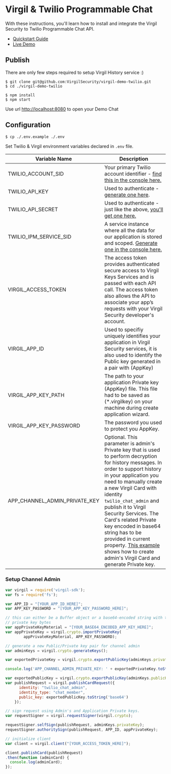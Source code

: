 # Virgil & Twilio Programmable Chat

With these instructions, you'll learn how to install and integrate the Virgil Security to Twilio Programmable Chat API.


- [Quickstart Guide](/docs)
- [Live Demo](https://demo-ip-messaging.virgilsecurity.com/)

## Publish

There are only few steps required to setup Virgil History service :)

```
$ git clone git@github.com:VirgilSecurity/virgil-demo-twilio.git
$ cd ./virgil-demo-twilio

$ npm install
$ npm start
```

Use url [http://localhost:8080](http://localhost:8080) to open your Demo Chat

## Configuration

```
$ cp ./.env.example ./.env
```
Set Twilio & Virgil environment variables declared in `.env` file.

| Variable Name                     | Description                    |
|-----------------------------------|--------------------------------|
| TWILIO_ACCOUNT_SID                | Your primary Twilio account identifier - [find this in the console here.](https://www.twilio.com/user/account/ip-messaging)        |
| TWILIO_API_KEY                    | Used to authenticate - [generate one here](https://www.twilio.com/user/account/ip-messaging/dev-tools/api-keys). |
| TWILIO_API_SECRET                 | Used to authenticate - just like the above, [you'll get one here.](https://www.twilio.com/user/account/ip-messaging/dev-tools/api-keys) |
| TWILIO_IPM_SERVICE_SID            | A service instance where all the data for our application is stored and scoped. [Generate one in the console here.](https://www.twilio.com/user/account/ip-messaging/services) |
| VIRGIL_ACCESS_TOKEN               | The access token provides authenticated secure access to Virgil Keys Services and is passed with each API call. The access token also allows the API to associate your app’s requests with your Virgil Security developer's account. |
| VIRGIL_APP_ID               | Used to specifiy uniquely identifies your application in Virgil Security services, it is also used to identify the Public key generated in a pair with (AppKey) |
| VIRGIL_APP_KEY_PATH               | The path to your application Private key (AppKey) file. This file had to be saved as (*.virgilkey) on your machine during create application wizard. |
| VIRGIL_APP_KEY_PASSWORD   | The password you used to protect you AppKey. |
| APP_CHANNEL_ADMIN_PRIVATE_KEY | Optional. This parameter is admin's Private key that is used to perform decryption for history messages. In order to support history in your application you need to manually create a new Virgil Card with identity `twilio_chat_admin` and publish it to Virgil Security Services. The Card's related Private key encoded in base64 string has to be provided in current property. [This example](#setup-channel-admin) shows how to create admin's Virgil Card and generate Private key. |

### Setup Channel Admin

```js
var virgil = require('virgil-sdk');
var fs = require('fs');

var APP_ID = "[YOUR_APP_ID_HERE]";
var APP_KEY_PASSWORD = "[YOUR_APP_KEY_PASSWORD_HERE]";

// this can either be a Buffer object or a base64-encoded string with the 
// private key bytes
var appPrivateKeyMaterial = "[YOUR_BASE64_ENCODED_APP_KEY_HERE]";
var appPrivateKey = virgil.crypto.importPrivateKey(
        appPrivateKeyMaterial, APP_KEY_PASSWORD);

// generate a new Public/Private key pair for channel admin
var adminKeys = virgil.crypto.generateKeys();

var exportedPrivateKey = virgil.crypto.exportPublicKey(adminKeys.privateKey);

console.log('APP_CHANNEL_ADMIN_PRIVATE_KEY: ' + exportedPrivateKey.toString('base64'));

var exportedPublicKey = virgil.crypto.exportPublicKey(adminKeys.publicKey);
var publishRequest = virgil.publishCardRequest({
      identity: "twilio_chat_admin",
      identity_type: "chat_member",
      public_key: exportedPublicKey.toString('base64')
    });

// sign request using Admin's and Application Private keys.
var requestSigner = virgil.requestSigner(virgil.crypto);

requestSigner.selfSign(publishRequest, adminKeys.privateKey);
requestSigner.authoritySign(publishRequest, APP_ID, appPrivateKey);

// initialize client 
var client = virgil.client("[YOUR_ACCESS_TOKEN_HERE]");

client.publishCard(publishRequest)
.then(function (adminCard) {
  console.log(adminCard);
});
```


